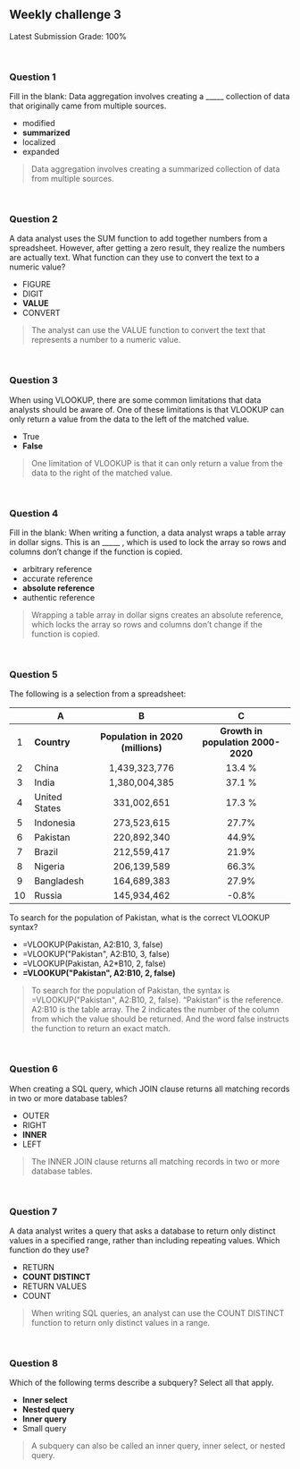 ## Weekly challenge 3

Latest Submission Grade: 100%

&nbsp;

### Question 1

Fill in the blank: Data aggregation involves creating a _____ collection of data that originally came from multiple sources.

* modified
* **summarized**
* localized
* expanded

> Data aggregation involves creating a summarized collection of data from multiple sources.

&nbsp;

### Question 2

A data analyst uses the SUM function to add together numbers from a spreadsheet. However, after getting a zero result, they realize the numbers are actually text. What function can they use to convert the text to a numeric value?

* FIGURE
* DIGIT
* **VALUE**
* CONVERT

> The analyst can use the VALUE function to convert the text that represents a number to a numeric value. 

&nbsp;

### Question 3

When using VLOOKUP, there are some common limitations that data analysts should be aware of. One of these limitations is that VLOOKUP can only return a value from the data to the left of the matched value.

* True
* **False**

> One limitation of VLOOKUP is that it can only return a value from the data to the right of the matched value.

&nbsp;

### Question 4

Fill in the blank: When writing a function, a data analyst wraps a table array in dollar signs. This is an _____ , which is used to lock the array so rows and columns don’t change if the function is copied. 

* arbitrary reference 
* accurate reference
* **absolute reference**
* authentic reference

> Wrapping a table array in dollar signs creates an absolute reference, which locks the array so rows and columns don’t change if the function is copied. 

&nbsp;

### Question 5

The following is a selection from a spreadsheet:

|    |       A       |                 B                 |                  C                 |
|:--:|---------------|:---------------------------------:|:----------------------------------:|
| 1  | **Country**   | **Population in 2020 (millions)** | **Growth in population 2000-2020** |
| 2  | China         | 1,439,323,776                     | 13.4 %                             |
| 3  | India         | 1,380,004,385                     | 37.1 %                             |
| 4  | United States | 331,002,651                       | 17.3 %                             |
| 5  | Indonesia     | 273,523,615                       | 27.7%                              |
| 6  | Pakistan      | 220,892,340                       | 44.9%                              |
| 7  | Brazil        | 212,559,417                       | 21.9%                              |
| 8  | Nigeria       | 206,139,589                       | 66.3%                              |
| 9  | Bangladesh    | 164,689,383                       | 27.9%                              |
| 10 | Russia        | 145,934,462                       | -0.8%                              |

To search for the population of Pakistan, what is the correct VLOOKUP syntax? 

* =VLOOKUP(Pakistan, A2:B10, 3, false)
* =VLOOKUP("Pakistan", A2:B10, 3, false)
* =VLOOKUP(Pakistan, A2*B10, 2, false)
* **=VLOOKUP("Pakistan", A2:B10, 2, false)**

> To search for the population of Pakistan, the syntax is =VLOOKUP("Pakistan", A2:B10, 2, false). “Pakistan” is the reference. A2:B10 is the table array. The 2 indicates the number of the column from which the value should be returned. And the word false instructs the function to return an exact match.

&nbsp;

### Question 6

When creating a SQL query, which JOIN clause returns all matching records in two or more database tables?

* OUTER
* RIGHT
* **INNER**
* LEFT

> The INNER JOIN clause returns all matching records in two or more database tables.

&nbsp;

### Question 7

A data analyst writes a query that asks a database to return only distinct values in a specified range, rather than including repeating values. Which function do they use?

* RETURN
* **COUNT DISTINCT**
* RETURN VALUES
* COUNT

> When writing SQL queries, an analyst can use the COUNT DISTINCT function to return only distinct values in a range.

&nbsp;

### Question 8

Which of the following terms describe a subquery? Select all that apply.

* **Inner select**
* **Nested query**
* **Inner query** 
* Small query

> A subquery can also be called an inner query, inner select, or nested query.